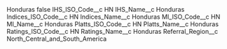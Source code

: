 <?xml version="1.0" encoding="UTF-8"?>
<CustomMetadata xmlns="http://soap.sforce.com/2006/04/metadata" xmlns:xsi="http://www.w3.org/2001/XMLSchema-instance" xmlns:xsd="http://www.w3.org/2001/XMLSchema">
    <label>Honduras</label>
    <protected>false</protected>
    <values>
        <field>IHS_ISO_Code__c</field>
        <value xsi:type="xsd:string">HN</value>
    </values>
    <values>
        <field>IHS_Name__c</field>
        <value xsi:type="xsd:string">Honduras</value>
    </values>
    <values>
        <field>Indices_ISO_Code__c</field>
        <value xsi:type="xsd:string">HN</value>
    </values>
    <values>
        <field>Indices_Name__c</field>
        <value xsi:type="xsd:string">Honduras</value>
    </values>
    <values>
        <field>MI_ISO_Code__c</field>
        <value xsi:type="xsd:string">HN</value>
    </values>
    <values>
        <field>MI_Name__c</field>
        <value xsi:type="xsd:string">Honduras</value>
    </values>
    <values>
        <field>Platts_ISO_Code__c</field>
        <value xsi:type="xsd:string">HN</value>
    </values>
    <values>
        <field>Platts_Name__c</field>
        <value xsi:type="xsd:string">Honduras</value>
    </values>
    <values>
        <field>Ratings_ISO_Code__c</field>
        <value xsi:type="xsd:string">HN</value>
    </values>
    <values>
        <field>Ratings_Name__c</field>
        <value xsi:type="xsd:string">Honduras</value>
    </values>
    <values>
        <field>Referral_Region__c</field>
        <value xsi:type="xsd:string">North_Central_and_South_America</value>
    </values>
</CustomMetadata>

